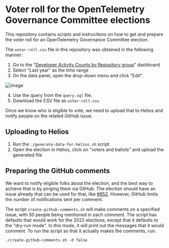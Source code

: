 # Voter roll for the OpenTelemetry Governance Committee elections

This repository contains scripts and instructions on how to get and prepare the voter roll for an OpenTelemetry Governance Committee election.

The `voter-roll.csv` file in this repository was obtained in the following manner:

1. Go to the "[Developer Activity Counts by Repository group](https://opentelemetry.devstats.cncf.io/d/9/developer-activity-counts-by-repository-group-table?orgId=1)" dashboard
2. Select "Last year" as the time range
3. On the data panel, open the drop-down menu and click "Edit". 

![image](https://user-images.githubusercontent.com/13387/193104317-f392ce5c-282c-4810-8898-9c54a672138d.png)

4. Use the query from the `query.sql` file.
5. Download the CSV file as `voter-roll.csv`

Once we know who is eligible to vote, we need to upload that to Helios and notify people on the related GitHub issue.

## Uploading to Helios

1. Run the `./generate-data-for-helios.sh` script
2. Open the election in Helios, click on "voters and ballots" and upload the generated file

## Preparing the GitHub comments

We want to notify eligible folks about the election, and the best way to achieve that is by pinging them via GitHub. The election should have an issue already that can be used for that, like [#852](https://github.com/open-telemetry/community/issues/852). However, GitHub limits the number of notifications sent per comment.

The script `create-github-comments.sh` will make comments on a specified issue, with 50 people being mentioned in each comment. The script has defaults that would work for the 2022 elections, except that it defaults to the "dry-run mode". In this mode, it will print out the messages that it would comment. To run the script so that it actually makes the comments, run:

```
./create-github-comments.sh -d false
```